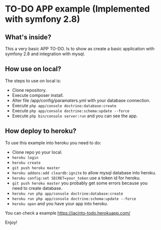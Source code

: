 TO-DO APP example (Implemented with symfony 2.8)
========================


What's inside?
--------------

This a very basic APP TO-DO. Is to show as create a basic application with symfony 2.8 and integration with mysql.


How use on local?
----------------

The steps to use on local is:
  * Clone repository.
  * Execute composer install.
  * Alter file /app/config/paramaters.yml with your database connection.
  * Execute `php app/console doctrine:database:create`
  * Execute `php app/console doctrine:schema:update --force`
  * Execute `php bin/console server:run` and you can see the app.

How deploy to heroku?
---------------------

To use this example into heroku you need to do:
  * Clone repo yo your local.
  * `heroku login`
  * `heroku create`
  * `git push heroku master`
  * `heroku addons:add cleardb:ignite` to allow mysql database into heroku.
  * `heroku config:set SECRET=your_token` use a token id for heroku.
  * `git push heroku master` you probably get some errors because you need to create database.
  * `heroku run php app/console doctrine:database:create`
  * `heroku run php app/console doctrine:schema:update --force`
  * `heroku open` and you have your app into heroku.


You can check a example https://jacinto-todo.herokuapp.com/

Enjoy!

[1]: https://symfony.com/doc/2.8/setup.html
[2]: https://symfony.com/doc/2.8/doctrine.html
[3]: https://symfony.com/doc/2.8/security.html
[4]: https://symfony.com/doc/2.8/email.html
[5]: https://symfony.com/doc/2.8/logging.html
[6]: https://symfony.com/doc/2.8/assetic/asset_management.html
[7]: https://devcenter.heroku.com/articles/getting-started-with-symfony
[8]: http://getbootstrap.com
[9]: https://coderwall.com/p/qpitzq/deploing-symfony-project-using-mysql-to-heroku

